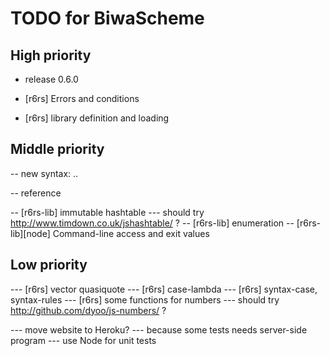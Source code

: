 TODO for BiwaScheme
===================

High priority
-------------

- release 0.6.0


- [r6rs] Errors and conditions
- [r6rs] library definition and loading

Middle priority
---------------

-- new syntax: ..

-- reference

-- [r6rs-lib] immutable hashtable
 --- should try http://www.timdown.co.uk/jshashtable/ ?
-- [r6rs-lib] enumeration
-- [r6rs-lib][node] Command-line access and exit values


Low priority
------------

--- [r6rs] vector quasiquote
--- [r6rs] case-lambda
--- [r6rs] syntax-case, syntax-rules
--- [r6rs] some functions for numbers
 --- should try http://github.com/dyoo/js-numbers/ ?

--- move website to Heroku?
 --- because some tests needs server-side program
--- use Node for unit tests
